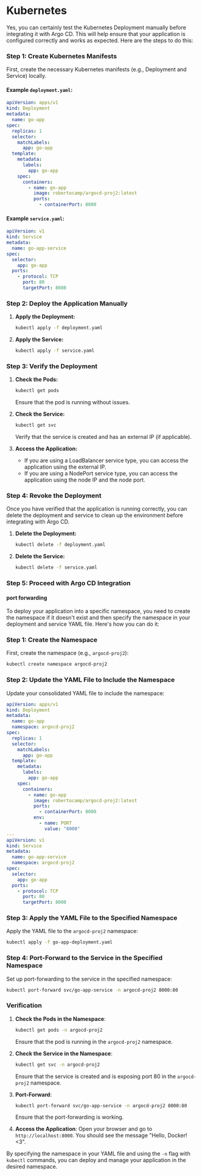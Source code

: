 # Kubernetes

Yes, you can certainly test the Kubernetes Deployment manually before integrating it with Argo CD. This will help ensure that your application is configured correctly and works as expected. Here are the steps to do this:

### Step 1: Create Kubernetes Manifests

First, create the necessary Kubernetes manifests (e.g., Deployment and Service) locally.

#### Example `deployment.yaml`:
```yaml
apiVersion: apps/v1
kind: Deployment
metadata:
  name: go-app
spec:
  replicas: 1
  selector:
    matchLabels:
      app: go-app
  template:
    metadata:
      labels:
        app: go-app
    spec:
      containers:
        - name: go-app
          image: robertocamp/argocd-proj2:latest
          ports:
            - containerPort: 8080
```

#### Example `service.yaml`:
```yaml
apiVersion: v1
kind: Service
metadata:
  name: go-app-service
spec:
  selector:
    app: go-app
  ports:
    - protocol: TCP
      port: 80
      targetPort: 8080
```

### Step 2: Deploy the Application Manually

1. **Apply the Deployment:**
   ```sh
   kubectl apply -f deployment.yaml
   ```

2. **Apply the Service:**
   ```sh
   kubectl apply -f service.yaml
   ```

### Step 3: Verify the Deployment

1. **Check the Pods:**
   ```sh
   kubectl get pods
   ```
   Ensure that the pod is running without issues.

2. **Check the Service:**
   ```sh
   kubectl get svc
   ```
   Verify that the service is created and has an external IP (if applicable).

3. **Access the Application:**
   - If you are using a LoadBalancer service type, you can access the application using the external IP.
   - If you are using a NodePort service type, you can access the application using the node IP and the node port.

### Step 4: Revoke the Deployment

Once you have verified that the application is running correctly, you can delete the deployment and service to clean up the environment before integrating with Argo CD.

1. **Delete the Deployment:**
   ```sh
   kubectl delete -f deployment.yaml
   ```

2. **Delete the Service:**
   ```sh
   kubectl delete -f service.yaml
   ```

### Step 5: Proceed with Argo CD Integration

#### port forwarding

To deploy your application into a specific namespace, you need to create the namespace if it doesn't exist and then specify the namespace in your deployment and service YAML file. Here's how you can do it:

### Step 1: Create the Namespace

First, create the namespace (e.g., `argocd-proj2`):

```sh
kubectl create namespace argocd-proj2
```

### Step 2: Update the YAML File to Include the Namespace

Update your consolidated YAML file to include the namespace:

```yaml
apiVersion: apps/v1
kind: Deployment
metadata:
  name: go-app
  namespace: argocd-proj2
spec:
  replicas: 1
  selector:
    matchLabels:
      app: go-app
  template:
    metadata:
      labels:
        app: go-app
    spec:
      containers:
        - name: go-app
          image: robertocamp/argocd-proj2:latest
          ports:
            - containerPort: 8000
          env:
            - name: PORT
              value: "8000"
---
apiVersion: v1
kind: Service
metadata:
  name: go-app-service
  namespace: argocd-proj2
spec:
  selector:
    app: go-app
  ports:
    - protocol: TCP
      port: 80
      targetPort: 8000
```

### Step 3: Apply the YAML File to the Specified Namespace

Apply the YAML file to the `argocd-proj2` namespace:

```sh
kubectl apply -f go-app-deployment.yaml
```

### Step 4: Port-Forward to the Service in the Specified Namespace

Set up port-forwarding to the service in the specified namespace:

```sh
kubectl port-forward svc/go-app-service -n argocd-proj2 8000:80
```

### Verification

1. **Check the Pods in the Namespace**:
   ```sh
   kubectl get pods -n argocd-proj2
   ```
   Ensure that the pod is running in the `argocd-proj2` namespace.

2. **Check the Service in the Namespace**:
   ```sh
   kubectl get svc -n argocd-proj2
   ```
   Ensure that the service is created and is exposing port 80 in the `argocd-proj2` namespace.

3. **Port-Forward**:
   ```sh
   kubectl port-forward svc/go-app-service -n argocd-proj2 8000:80
   ```
   Ensure that the port-forwarding is working.

4. **Access the Application**:
   Open your browser and go to `http://localhost:8000`. You should see the message "Hello, Docker! <3".

By specifying the namespace in your YAML file and using the `-n` flag with `kubectl` commands, you can deploy and manage your application in the desired namespace.